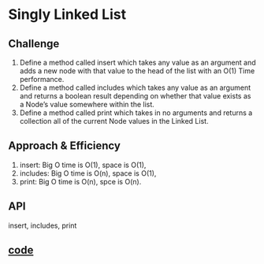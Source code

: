 # Singly Linked List
<!-- Short summary or background information -->

## Challenge
<!-- Description of the challenge -->
1. Define a method called insert which takes any value as an argument and adds a new node with that value to the head of the list with an O(1) Time performance.
2. Define a method called includes which takes any value as an argument and returns a boolean result depending on whether that value exists as a Node’s value somewhere within the list.
3. Define a method called print which takes in no arguments and returns a collection all of the current Node values in the Linked List.

## Approach & Efficiency
<!-- What approach did you take? Why? What is the Big O space/time for this approach? -->
1. insert: Big O time is O(1), space is O(1),
2. includes: Big O time is O(n), space is O(1),
3. print: Big O time is O(n), spce is O(n).
## API
<!-- Description of each method publicly available to your Linked List -->
insert, includes, print
## [code](./src/main/java/Data/linkedList/LinkedList.java)
